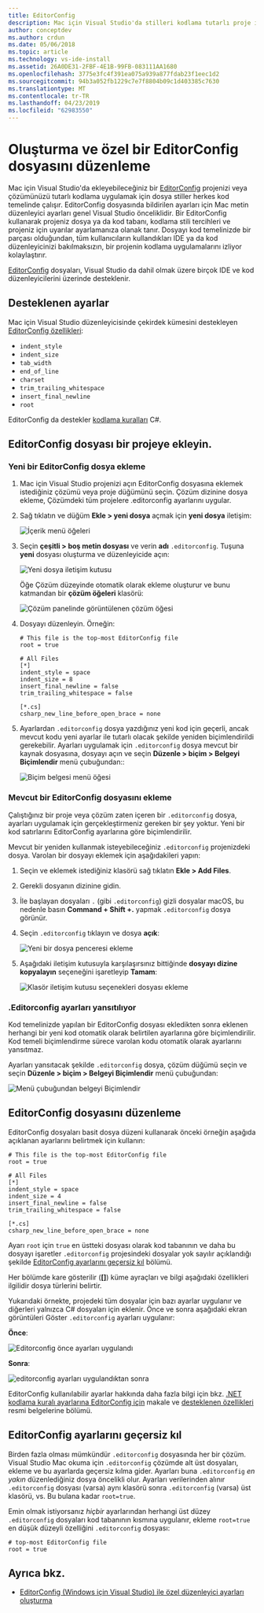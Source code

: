 ```yaml
---
title: EditorConfig
description: Mac için Visual Studio'da stilleri kodlama tutarlı proje için bir editorconfig dosyası kullanma
author: conceptdev
ms.author: crdun
ms.date: 05/06/2018
ms.topic: article
ms.technology: vs-ide-install
ms.assetid: 26A0DE31-2FBF-4E1B-99FB-083111AA1680
ms.openlocfilehash: 3775e3fc4f391ea075a939a877fdab23f1eec1d2
ms.sourcegitcommit: 94b3a052fb1229c7e7f8804b09c1d403385c7630
ms.translationtype: MT
ms.contentlocale: tr-TR
ms.lasthandoff: 04/23/2019
ms.locfileid: "62983550"
---
```

# <a name="creating-and-editing-a-custom-editorconfig-file"></a>Oluşturma ve özel bir EditorConfig dosyasını düzenleme

Mac için Visual Studio'da ekleyebileceğiniz bir [EditorConfig](http://editorconfig.org/) projenizi veya çözümünüzü tutarlı kodlama uygulamak için dosya stiller herkes kod temelinde çalışır. EditorConfig dosyasında bildirilen ayarları için Mac metin düzenleyici ayarları genel Visual Studio önceliklidir. Bir EditorConfig kullanarak projeniz dosya ya da kod tabanı, kodlama stili tercihleri ve projeniz için uyarılar ayarlamanıza olanak tanır. Dosyayı kod temelinizde bir parçası olduğundan, tüm kullanıcıların kullandıkları IDE ya da kod düzenleyicinizi bakılmaksızın, bir projenin kodlama uygulamalarını izliyor kolaylaştırır.

[EditorConfig](http://editorconfig.org/) dosyaları, Visual Studio da dahil olmak üzere birçok IDE ve kod düzenleyicilerini üzerinde desteklenir.

## <a name="supported-settings"></a>Desteklenen ayarlar

Mac için Visual Studio düzenleyicisinde çekirdek kümesini destekleyen [EditorConfig özellikleri](http://editorconfig.org/#supported-properties):

- `indent_style`
- `indent_size`
- `tab_width`
- `end_of_line`
- `charset`
- `trim_trailing_whitespace`
- `insert_final_newline`
- `root`

EditorConfig da destekler [kodlama kuralları](/visualstudio/ide/editorconfig-code-style-settings-reference) C#.

## <a name="add-an-editorconfig-file-to-a-project"></a>EditorConfig dosyası bir projeye ekleyin.

### <a name="adding-a-new-editorconfig-file"></a>Yeni bir EditorConfig dosya ekleme

1. Mac için Visual Studio projenizi açın EditorConfig dosyasına eklemek istediğiniz çözümü veya proje düğümünü seçin. Çözüm dizinine dosya ekleme, Çözümdeki tüm projelere .editorconfig ayarlarını uygular.

2. Sağ tıklatın ve düğüm **Ekle > yeni dosya** açmak için **yeni dosya** iletişim:

    ![İçerik menü öğeleri](media/editorconfig-image0.png)

3. Seçin **çeşitli > boş metin dosyası** ve verin **adı** `.editorconfig`. Tuşuna **yeni** dosyası oluşturma ve düzenleyicide açın:

    ![Yeni dosya iletişim kutusu](media/editorconfig-image1.png)

    Öğe Çözüm düzeyinde otomatik olarak ekleme oluşturur ve bunu katmandan bir **çözüm öğeleri** klasörü:

    ![Çözüm panelinde görüntülenen çözüm öğesi](media/editorconfig-image1a.png)

4. Dosyayı düzenleyin. Örneğin:

    ```EditorConfig
    # This file is the top-most EditorConfig file
    root = true

    # All Files
    [*]
    indent_style = space
    indent_size = 8
    insert_final_newline = false
    trim_trailing_whitespace = false

    [*.cs]
    csharp_new_line_before_open_brace = none
    ```

4. Ayarlardan `.editorconfig` dosya yazdığınız yeni kod için geçerli, ancak mevcut kodu yeni ayarlar ile tutarlı olacak şekilde yeniden biçimlendirildi gerekebilir. Ayarları uygulamak için `.editorconfig` dosya mevcut bir kaynak dosyasına, dosyayı açın ve seçin **Düzenle > biçim > Belgeyi Biçimlendir** menü çubuğundan::

    ![Biçim belgesi menü öğesi](media/editorconfig-image2.png)

### <a name="adding-an-existing-editorconfig-file"></a>Mevcut bir EditorConfig dosyasını ekleme

Çalıştığınız bir proje veya çözüm zaten içeren bir `.editorconfig` dosya, ayarları uygulamak için gerçekleştirmeniz gereken bir şey yoktur. Yeni bir kod satırlarını EditorConfig ayarlarına göre biçimlendirilir.

Mevcut bir yeniden kullanmak isteyebileceğiniz `.editorconfig` projenizdeki dosya. Varolan bir dosyayı eklemek için aşağıdakileri yapın:

1. Seçin ve eklemek istediğiniz klasörü sağ tıklatın **Ekle > Add Files**.

2. Gerekli dosyanın dizinine gidin.

3. İle başlayan dosyaları `.` (gibi `.editorconfig`) gizli dosyalar macOS, bu nedenle basın **Command + Shift +.** yapmak `.editorconfig` dosya görünür.

4. Seçin `.editorconfig` tıklayın ve dosya **açık**:

    ![Yeni bir dosya penceresi ekleme](media/editorconfig-image3b.png)

5. Aşağıdaki iletişim kutusuyla karşılaşırsınız bittiğinde **dosyayı dizine kopyalayın** seçeneğini işaretleyip **Tamam**:

    ![Klasör iletişim kutusu seçenekleri dosyası ekleme](media/editorconfig-image3.png)

### <a name="reflecting-editorconfig-settings"></a>.Editorconfig ayarları yansıtılıyor

Kod temelinizde yapılan bir EditorConfig dosyası ekledikten sonra eklenen herhangi bir yeni kod otomatik olarak belirtilen ayarlarına göre biçimlendirilir. Kod temeli biçimlendirme sürece varolan kodu otomatik olarak ayarlarını yansıtmaz.

Ayarları yansıtacak şekilde `.editorconfig` dosya, çözüm düğümü seçin ve seçin **Düzenle > biçim > Belgeyi Biçimlendir** menü çubuğundan:

![Menü çubuğundan belgeyi Biçimlendir](media/editorconfig-image3a.png)

## <a name="editing-an-editorconfig-file"></a>EditorConfig dosyasını düzenleme

EditorConfig dosyaları basit dosya düzeni kullanarak önceki örneğin aşağıda açıklanan ayarlarını belirtmek için kullanın:

```EditorConfig
# This file is the top-most EditorConfig file
root = true

# All Files
[*]
indent_style = space
indent_size = 4
insert_final_newline = false
trim_trailing_whitespace = false

[*.cs]
csharp_new_line_before_open_brace = none
```

Ayarı `root` için `true` en üstteki dosyası olarak kod tabanının ve daha bu dosyayı işaretler `.editorconfig` projesindeki dosyalar yok sayılır açıklandığı şekilde [EditorConfig ayarlarını geçersiz kıl](#override-editorconfig-settings) bölümü.

Her bölümde kare gösterilir (**[]**) küme ayraçları ve bilgi aşağıdaki özellikleri ilgilidir dosya türlerini belirtir.

Yukarıdaki örnekte, projedeki tüm dosyalar için bazı ayarlar uygulanır ve diğerleri yalnızca C# dosyaları için eklenir. Önce ve sonra aşağıdaki ekran görüntüleri Göster `.editorconfig` ayarları uygulanır:

**Önce**:

![Editorconfig önce ayarları uygulandı](media/editorconfig-image4.png)

**Sonra**:

![editorconfig ayarları uygulandıktan sonra](media/editorconfig-image5.png)

EditorConfig kullanılabilir ayarlar hakkında daha fazla bilgi için bkz. [.NET kodlama kuralı ayarlarına EditorConfig için](/visualstudio/ide/editorconfig-code-style-settings-reference) makale ve [desteklenen özellikleri](http://editorconfig.org/#supported-properties) resmi belgelerine bölümü.

## <a name="override-editorconfig-settings"></a>EditorConfig ayarlarını geçersiz kıl

Birden fazla olması mümkündür `.editorconfig` dosyasında her bir çözüm. Visual Studio Mac okuma için `.editorconfig` çözümde alt üst dosyaları, ekleme ve bu ayarlarda geçersiz kılma gider. Ayarları buna `.editorconfig` _en yakın_ düzenlediğiniz dosya öncelikli olur. Ayarları verilerinden alınır `.editorconfig` dosyası (varsa) aynı klasörü sonra `.editorconfig` (varsa) üst klasörü, vs. Bu bulana kadar `root=true`.

Emin olmak istiyorsanız _hiçbir_ ayarlarından herhangi üst düzey `.editorconfig` dosyaları kod tabanının kısmına uygulanır, ekleme `root=true` en düşük düzeyli özelliğini `.editorconfig` dosyası:

```EditorConfig
# top-most EditorConfig file
root = true
```

## <a name="see-also"></a>Ayrıca bkz.

- [EditorConfig (Windows için Visual Studio) ile özel düzenleyici ayarları oluşturma](/visualstudio/ide/create-portable-custom-editor-options)